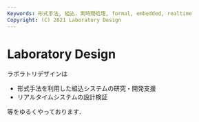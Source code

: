 ```yaml
---
Keywords: 形式手法, 組込，実時間処理, formal, embedded, realtime  
Copyright: (C) 2021 Laboratory Design  
---
```


# Laboratory Design
ラボラトリデザインは  

- 形式手法を利用した組込システムの研究・開発支援  
- リアルタイムシステムの設計検証  

等をゆるくやっております．
